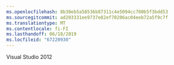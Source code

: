 ```yaml
---
ms.openlocfilehash: 8b30eb5a58536b87311c4e5094cc700b5f3bdd53
ms.sourcegitcommit: ad203331ee9737e82ef70206ac04eeb72a5f9c7f
ms.translationtype: MT
ms.contentlocale: fi-FI
ms.lasthandoff: 06/18/2019
ms.locfileid: "67220930"
---
```

Visual Studio 2012